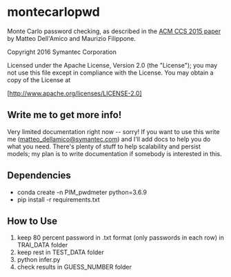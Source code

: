 # montecarlopwd

Monte Carlo password checking, as described in the
[ACM CCS 2015 paper](http://www.eurecom.fr/~filippon/Publications/ccs15.pdf)
by Matteo Dell'Amico and Maurizio Filippone.

Copyright 2016 Symantec Corporation

Licensed under the Apache License, Version 2.0 (the "License");
you may not use this file except in compliance with the License.
You may obtain a copy of the License at

[http://www.apache.org/licenses/LICENSE-2.0]

## Write me to get more info!

Very limited documentation right now -- sorry!  If you want to use
this write me (matteo_dellamico@symantec.com) and I'll add docs to
help you do what you need. There's plenty of stuff to help scalability
and persist models; my plan is to write documentation if somebody is
interested in this.

## Dependencies

- conda create -n PIM_pwdmeter python=3.6.9
- pip install -r requirements.txt

## How to Use

1. keep 80 percent password in .txt format (only passwords in each row) in TRAI_DATA folder
2. keep rest in TEST_DATA folder
3. python infer.py
4. check results in GUESS_NUMBER folder
